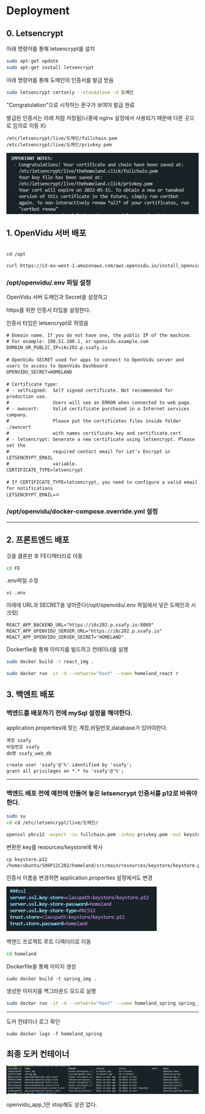 # Deployment

## 0. Letsencrypt

아래 명령어를 통해 letsencrypt를 설치

```bash
sudo apt-get update
sudo apt-get install letsencrypt
```



아래 명령어를 통해 도메인의 인증서를 발급 받음

```bash
sudo letsencrypt certonly --standalone -d 도메인 
```

"Congratulation"으로 시작하는 문구가 보여야 발급 완료



발급된 인증서는 아래 처럼 저장됨(나중에 nginx 설정에서 사용되기 때문에 다른 곳으로 임의로 이동 X)

```
/etc/letsencrypt/live/도메인/fullchain.pem
/etc/letsencrypt/live/도메인/privkey.pem
```

![image-20220214174333286](https://raw.githubusercontent.com/rudy0103/save-image-repo/master/img/image-20220214174333286.png)





## 1. OpenVidu 서버 배포

```bqsh

cd /opt	
```

```bash
curl https://s3-eu-west-1.amazonaws.com/aws.openvidu.io/install_openvidu_latest.sh | bash
```



### /opt/openvidu/.env 파일 설정

OpenVidu 서버 도메인과 Secret을 설정하고

https를 위한 인증서 타입을 설정한다.

인증서 타입은 letsencrypt로 하였음

```
# Domain name. If you do not have one, the public IP of the machine.
# For example: 198.51.100.1, or openvidu.example.com
DOMAIN_OR_PUBLIC_IP=i6c202.p.ssafy.io

# OpenVidu SECRET used for apps to connect to OpenVidu server and users to access to OpenVidu Dashboard
OPENVIDU_SECRET=HOMELAND

# Certificate type:
# - selfsigned:  Self signed certificate. Not recommended for production use.
#                Users will see an ERROR when connected to web page.
# - owncert:     Valid certificate purchased in a Internet services company.
#                Please put the certificates files inside folder ./owncert
#                with names certificate.key and certificate.cert
# - letsencrypt: Generate a new certificate using letsencrypt. Please set the
#                required contact email for Let's Encrypt in LETSENCRYPT_EMAIL
#                variable.
CERTIFICATE_TYPE=letsencrypt

# If CERTIFICATE_TYPE=letsencrypt, you need to configure a valid email for notifications
LETSENCRYPT_EMAIL=ㅇ
```



### /opt/openvidu/docker-compose.override.yml 설정



---------------------------------

## 2. 프론트엔드 배포

깃을 클론한 후 FE디렉터리로 이동



```bash
cd FE
```

.env파일 수정

```
vi .env
```

아래에 URL과 SECRET을 넣어준다(/opt/openvidu/.env 파일에서 넣은 도메인과 시크릿)

```.env
REACT_APP_BACKEND_URL="https://i6c202.p.ssafy.io:8080"
REACT_APP_OPENVIDU_SERVER_URL="https://i6c202.p.ssafy.io"
REACT_APP_OPENVIDU_SERVER_SECRET="HOMELAND"
```



Dockerfile을 통해 이미지를 빌드하고 컨테이너를 실행

```bash
sudo docker build -t react_img .
```

```bash
sudo docker run -it -d --network="host" --name homeland_react r
```





## 3. 백엔트 배포



### 백엔드를 배포하기 전에 mySql 설정을 해야한다.

application.properties에 맞는 계정,비밀번호,database가 있어야한다.

```
계정 ssafy
비밀번호 ssafy
db명 ssafy_web_db	
```



```
create user 'ssafy'@'%' identified by 'ssafy';
grant all privileges on *.* to 'ssafy'@'%';
```

-----------------------------------------------

### 백엔드 배포 전에 예전에 만들어 놓은 letsencrypt 인증서를 p12로 바꿔야한다.



```bash
sudo su
cd cd /etc/letsencrypt/live/도메인/
```



```bash
openssl pkcs12 -export -in fullchain.pem -inkey privkey.pem -out keystore.p12 -CAfile chain.pem -caname root
```

변환한 key를 resources/keystore에 복사

```
cp keystore.p12 /home/ubuntu/S06P12C202/homeland/src/main/resources/keystore/keystore.p12
```





인증서 이름을 변경하면 application.properties 설정에서도 변경

![image-20220215003202450](https://raw.githubusercontent.com/rudy0103/save-image-repo/master/img/image-20220215003202450.png)











백엔드 프로젝트 루트 디렉터리로 이동

```bash
cd homeland
```

Dockerfile을 통해 이미지 생성

```
sudo docker build -t spring_img .
```



생성한 이미지를 백그라운드 모드로 실행

```bash
sudo docker run -it -d --network="host" --name homeland_spring spring_img
```

-----------------------



도커 컨테이너 로그 확인

```
sudo docker logs -f homeland_spring 
```





## 최종 도커 컨테이너

![image-20220215001345272](https://raw.githubusercontent.com/rudy0103/save-image-repo/master/img/image-20220215001345272.png)

openvidu_app_1은 stop해도 상관 없다.
